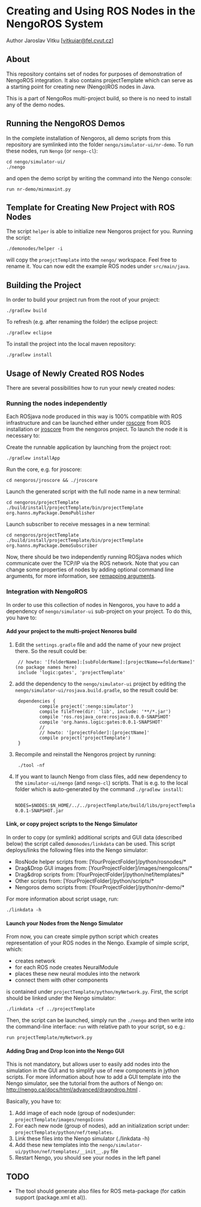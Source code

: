 Creating and Using ROS Nodes in the NengoROS System
================================================

Author Jaroslav Vitku [vitkujar@fel.cvut.cz]


About
------

This repository contains set of nodes for purposes of demonstration of NengoROS integration. It also contains projectTemplate which can serve as a starting point for creating new (Nengo)ROS nodes in Java.

This is a part of NengoRos multi-project build, so there is no need to install any of the demo nodes. 


Running the NengoROS Demos
---------------------------

In the complete installation of Nengoros, all demo scripts from this repository are symlinked into the folder `nengo/simulator-ui/nr-demo`. To run these nodes, run `Nengo` (or `nengo-cl`):
	
	cd nengo/simulator-ui/
	./nengo

and open the demo script by writing the command into the Nengo console:
	
	run nr-demo/minmaxint.py


Template for Creating New Project with ROS Nodes
-----------------------------------------------

The script `helper` is able to initialize new Nengoros project for you. Running the script: 

	./demonodes/helper -i
	
will copy the `proejctTemplate` into the `nengo/` workspace. Feel free to rename it. You can now edit the example ROS nodes under `src/main/java`.

Building the Project
----------------------

In order to build your project run from the root of your project:

	./gradlew build
	
To refresh (e.g. after renaming the folder) the eclipse project:

	./gradlew eclipse
	
To install the project into the local maven repository:

	./gradlew install
	

Usage of Newly Created ROS Nodes
---------------------------------


There are several possibilities how to run your newly created nodes:

### Running the nodes independently
Each ROSjava node produced in this way is 100% compatible with ROS infrastructure and can be launched either under [roscore](http://wiki.ros.org/roscore) from ROS installation or [jroscore](https://github.com/jvitku/jroscore) from the nengoros project. To launch the node it is necessary to:

Create the runnable application by launching from the project root:

	./gradlew installApp

Run the core, e.g. for jroscore:

	cd nengoros/jroscore && ./jroscore

Launch the generated script with the full node name in a new terminal:

	cd nengoros/projectTemplate
	./build/install/projectTemplate/bin/projectTemplate org.hanns.myPackage.DemoPublisher
	
Launch subscriber to receive messages in a new terminal:

	cd nengoros/projectTemplate
	./build/install/projectTemplate/bin/projectTemplate org.hanns.myPackage.DemoSubscriber

Now, there should be two independently running ROSjava nodes which communicate over the TCP/IP via the ROS network. Note that you can change some properties of nodes by adding optional command line arguments, for more information, see [remapping arguments](http://wiki.ros.org/Remapping%20Arguments).

### Integration with NengoROS
In order to use this collection of nodes in Nengoros, you have to add a dependency of `nengo/simulator-ui` sub-project on your project. To do this, you have to:
#### Add your project to the multi-project Nenoros build
1. Edit the `settings.gradle` file and add the name of your new project there. So the result could be:

		// howto: '[folderName]:[subFolderName]:[projectName==folderName]'  (no package names here)
		include 'logic:gates', 'projectTemplate'

		
2. add the dependency to the `nengo/simulator-ui` project by editing the `nengo/simulator-ui/rosjava.build.gradle`, so the result could be:	


		dependencies {
		    	compile project(':nengo:simulator')
		    	compile fileTree(dir: 'lib', include: '**/*.jar')
		    	compile 'ros.rosjava_core:rosjava:0.0.0-SNAPSHOT'
		    	compile 'org.hanns.logic:gates:0.0.1-SNAPSHOT'
				//
				// howto: '[projectFolder]:[projectName]' 
				compile project('projectTemplate')
		}


3. Recompile and reinstall the Nengoros project by running:

		./tool -nf

4. If you want to launch Nengo from class files, add new dependency to the `simulator-ui/nengo` (and `nengo-cl`) scripts. That is e.g. to the local folder which is auto-generated by the command `./gradlew install`:

		NODES=$NODES:$N_HOME/../../projectTemplate/build/libs/projectTemplate-0.0.1-SNAPSHOT.jar

#### Link, or copy project scripts to the Nengo Simulator

In order to copy (or symlink) additional scripts and GUI data (described below) the script called `demonodes/linkdata` can be used. This script deploys/links the following files into the Nengo simulator:

* RosNode helper scripts from:	[YourProjectFolder]/python/rosnodes/*
* Drag&Drop GUI images from: 	[YourProjectFolder]/images/nengoIcons/*
* Drag&drop scripts from: 		[YourProjectFolder]/python/nef/templates/*
* Other scripts from: 			[YourProjectFolder]/python/scripts/*
* Nengoros demo scripts from:	[YourProjectFolder]/python/nr-demo/*

For more information about script usage, run: 

	./linkdata -h


#### Launch your Nodes from the Nengo Simulator

From now, you can create simple python script which creates representation of your ROS nodes in the Nengo. Example of simple script, which:

* creates network
* for each ROS node creates NeuralModule
* places these new neural modules into the network
* connect them with other components

is contained under `projectTemplate/python/myNetwork.py`. First, the script should be linked under the Nengo simulator:

	./linkdata -cf ../projectTemplate 
	
Then, the script can be launched, simply run the `./nengo` and then write into the command-line interface: `run` with relative path to your script, so e.g.:
	
	run projectTemplate/myNetwork.py
	

#### Adding Drag and Drop Icon into the Nengo GUI

This is not mandatory, but allows user to easily add nodes into the simulation in the GUI and to simplify use of new components in jython scripts. For more information about how to add a GUI template into the Nengo simulator, see the tutorial from the authors of Nengo on: http://nengo.ca/docs/html/advanced/dragndrop.html .

Basically, you have to:

1. Add image of each node (group of nodes)under: `projectTemplate/images/nengoIcons`
2. For each new node (group of nodes), add an initialization script under: `projectTemplate/python/nef/templates`. 
3. Link these files into the Nengo simulator (./linkdata -h) 
4. Add these new templates into the `nengo/simulator-ui/python/nef/templates/__init__.py` file
5. Restart Nengo, you should see your nodes in the left panel



TODO
---------

* 	The tool should generate also files for ROS meta-package (for catkin support (package.xml et al)).
